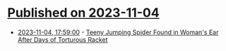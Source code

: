 # [Published on 2023-11-04](index.md)

* [2023-11-04, 17:59:00](https://soylentnews.org/article.pl?sid=23/11/04/0330232&from=rss) - [Teeny Jumping Spider Found in Woman's Ear After Days of Torturous Racket](https://soylentnews.org/article.pl?sid=23/11/04/0330232&from=rss)

